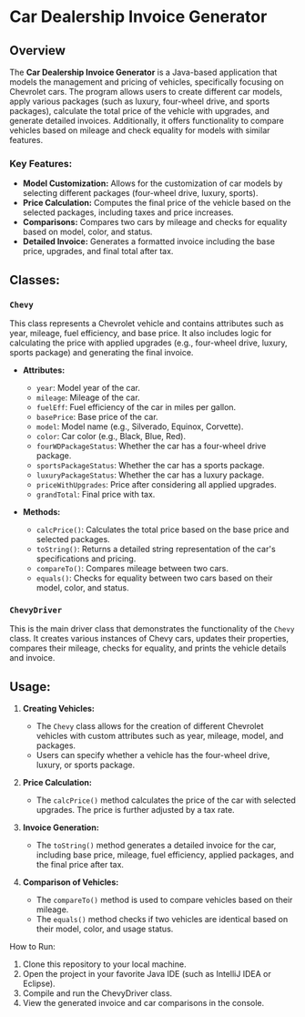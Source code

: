 # Car Dealership Invoice Generator

## Overview

The **Car Dealership Invoice Generator** is a Java-based application that models the management and pricing of vehicles, specifically focusing on Chevrolet cars. The program allows users to create different car models, apply various packages (such as luxury, four-wheel drive, and sports packages), calculate the total price of the vehicle with upgrades, and generate detailed invoices. Additionally, it offers functionality to compare vehicles based on mileage and check equality for models with similar features.

### Key Features:
- **Model Customization:** Allows for the customization of car models by selecting different packages (four-wheel drive, luxury, sports).
- **Price Calculation:** Computes the final price of the vehicle based on the selected packages, including taxes and price increases.
- **Comparisons:** Compares two cars by mileage and checks for equality based on model, color, and status.
- **Detailed Invoice:** Generates a formatted invoice including the base price, upgrades, and final total after tax.

## Classes:

### `Chevy`
This class represents a Chevrolet vehicle and contains attributes such as year, mileage, fuel efficiency, and base price. It also includes logic for calculating the price with applied upgrades (e.g., four-wheel drive, luxury, sports package) and generating the final invoice.

- **Attributes:**
  - `year`: Model year of the car.
  - `mileage`: Mileage of the car.
  - `fuelEff`: Fuel efficiency of the car in miles per gallon.
  - `basePrice`: Base price of the car.
  - `model`: Model name (e.g., Silverado, Equinox, Corvette).
  - `color`: Car color (e.g., Black, Blue, Red).
  - `fourWDPackageStatus`: Whether the car has a four-wheel drive package.
  - `sportsPackageStatus`: Whether the car has a sports package.
  - `luxuryPackageStatus`: Whether the car has a luxury package.
  - `priceWithUpgrades`: Price after considering all applied upgrades.
  - `grandTotal`: Final price with tax.

- **Methods:**
  - `calcPrice()`: Calculates the total price based on the base price and selected packages.
  - `toString()`: Returns a detailed string representation of the car's specifications and pricing.
  - `compareTo()`: Compares mileage between two cars.
  - `equals()`: Checks for equality between two cars based on their model, color, and status.

### `ChevyDriver`
This is the main driver class that demonstrates the functionality of the `Chevy` class. It creates various instances of Chevy cars, updates their properties, compares their mileage, checks for equality, and prints the vehicle details and invoice.

## Usage:

1. **Creating Vehicles:**
   - The `Chevy` class allows for the creation of different Chevrolet vehicles with custom attributes such as year, mileage, model, and packages.
   - Users can specify whether a vehicle has the four-wheel drive, luxury, or sports package.

2. **Price Calculation:**
   - The `calcPrice()` method calculates the price of the car with selected upgrades. The price is further adjusted by a tax rate.

3. **Invoice Generation:**
   - The `toString()` method generates a detailed invoice for the car, including base price, mileage, fuel efficiency, applied packages, and the final price after tax.

4. **Comparison of Vehicles:**
   - The `compareTo()` method is used to compare vehicles based on their mileage.
   - The `equals()` method checks if two vehicles are identical based on their model, color, and usage status.

How to Run:

1. Clone this repository to your local machine.
2. Open the project in your favorite Java IDE (such as IntelliJ IDEA or Eclipse).
3. Compile and run the ChevyDriver class.
4. View the generated invoice and car comparisons in the console.



